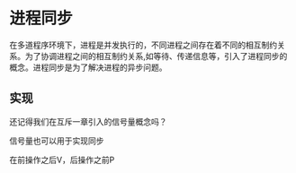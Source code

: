 # 进程同步

在多道程序环境下，进程是并发执行的，不同进程之间存在着不同的相互制约关系。为了协调进程之间的相互制约关系,如等待、传递信息等，引入了进程同步的概念。进程同步是为了解决进程的异步问题。


## 实现

还记得我们在互斥一章引入的信号量概念吗？

信号量也可以用于实现同步

在前操作之后V，后操作之前P

